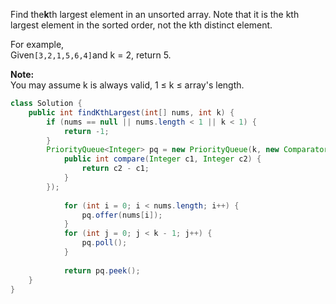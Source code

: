 Find the**k**th largest element in an unsorted array. Note that it is the kth largest element in the sorted order, not the kth distinct element.

For example,  
Given`[3,2,1,5,6,4]`and k = 2, return 5.

**Note:**  
You may assume k is always valid, 1 ≤ k ≤ array's length.



```java
class Solution {
    public int findKthLargest(int[] nums, int k) {
        if (nums == null || nums.length < 1 || k < 1) {
            return -1;
        }
        PriorityQueue<Integer> pq = new PriorityQueue(k, new Comparator<Integer>() {
            public int compare(Integer c1, Integer c2) {
                return c2 - c1;
            }
        });
            
            for (int i = 0; i < nums.length; i++) {
                pq.offer(nums[i]);
            }
            for (int j = 0; j < k - 1; j++) {
                pq.poll();
            }
            
            return pq.peek();
    }
}
```



